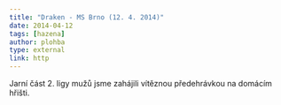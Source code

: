```yaml
---
title: "Draken - MS Brno (12. 4. 2014)"
date: 2014-04-12
tags: [hazena]
author: plohba
type: external
link: http
---
```


Jarní část 2. ligy mužů jsme zahájili vítěznou předehrávkou na domácím hřišti. 